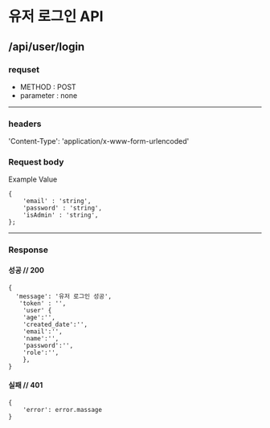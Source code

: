 # 유저 로그인 API

## /api/user/login

### requset

- METHOD : POST
- parameter : none

---

### headers

'Content-Type': 'application/x-www-form-urlencoded'

### Request body

Example Value

```
{
	'email' : 'string',
	'password' : 'string',
	'isAdmin' : 'string',
};
```

---

### Response

#### 성공 // 200

```
{
  'message': '유저 로그인 성공',
   'token' : '',
    'user' {
	'age':'',
	'created_date':'',
	'email':'',
	'name':'',
	'password':'',
	'role':'',
	},
}
```

#### 실패 // 401

```
{
    'error': error.massage
}
```
